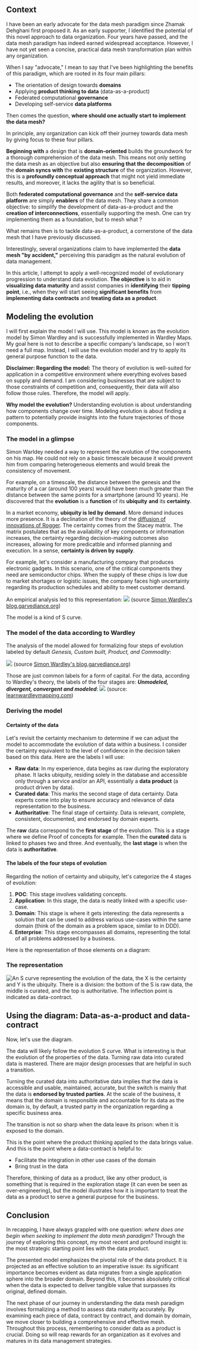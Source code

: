 ## Context

I have been an early advocate for the data mesh paradigm since Zhamak Dehghani first proposed it.
As an early supporter, I identified the potential of this novel approach to data organization.
Four years have passed, and the data mesh paradigm has indeed earned widespread acceptance.
However, I have not yet seen a concise, practical data mesh transformation plan within any organization.

When I say "advocate," I mean to say that I've been highlighting the benefits of this paradigm, which are rooted in its four main pillars:

- The orientation of design towards **domains**
- Applying **product thinking to data** (data-as-a-product)
- Federated computational **governance**
- Developing self-service **data platforms**

Then comes the question, **where should one actually start to implement the data mesh?**

In principle, any organization can kick off their journey towards data mesh by giving focus to these four pillars.

**Beginning with** a design that is **domain-oriented** builds the groundwork for a thorough comprehension of the data mesh.
This means not only setting the data mesh as an objective but also **ensuring that the decomposition** of the **domain syncs with** the **existing structure** of the organization.
However, this is a **profoundly conceptual approach** that might not yield immediate results, and moreover, it lacks the agility that is so beneficial.

Both **federated computational governance** and the **self-service data platform** are simply **enablers** of the data mesh.
They share a common objective: to simplify the development of data-as-a-product and the **creation of interconnections**, essentially supporting the mesh.
One can try implementing them as a foundation, but to mesh what ?

What remains then is to tackle data-as-a-product, a cornerstone of the data mesh that I have previously discussed.

Interestingly, several organizations claim to have implemented the **data mesh "by accident,"** perceiving this paradigm as the natural evolution of data management.

In this article, I attempt to apply a well-recognized model of evolutionary progression to understand data evolution.
**The objective** is to aid in **visualizing data maturity** and assist companies in **identifying** their **tipping point**,
i.e., when they will start seeing **significant benefits** from **implementing data contracts** and **treating data as a product**.

## Modeling the evolution

I will first explain the model I will use.
This model is known as the evolution model by Simon Wardley and is successfully implemented in Wardley Maps.
My goal here is not to describe a specific company's landscape, so I won't need a full map.
Instead, I will use the evolution model and try to apply its general purpose function to the data.

**Disclaimer: Regarding the model:**
The theory of evolution is well-suited for application in a competitive environment where everything evolves based on supply and demand. I am considering businesses that are subject to those constraints of competition and, consequently, their data will also follow those rules. Therefore, the model will apply.

**Why model the evolution?** Understanding evolution is about understanding how components change over time. Modeling evolution is about finding a pattern to potentially provide insights into the future trajectories of those components.

### The model in a glimpse

Simon Warldey needed a way to represent the evolution of the components on his map.
He could not rely on a basic timescale because it would prevent him from comparing heterogeneous elements and would break the consistency of movement.

For example, on a timescale, the distance between the genesis and the maturity of a car (around 100 years) would have been much greater than the distance between the same points for a smartphone (around 10 years).
He discovered that the **evolution** is a **function** of its **ubiquity** **and** its **certainty**.

In a market economy, **ubiquity is led by demand**. More demand induces more presence. It is a declination of the theory of the [diffusion of innovations of Rogger](https://en.wikipedia.org/wiki/Diffusion_of_innovations).
The certainty comes from the Stacey matrix. The matrix postulates that as the availability of key compoents or information increases, the certainty regarding decision-making outcomes also increases, allowing for more predicatble and informed planning and execution.
In a sense, **certainty is driven by supply**.

For example, let's consider a manufacturing company that produces electronic gadgets. In this scenario, one of the critical components they need are semiconductor chips. When the supply of these chips is low due to market shortages or logistic issues, the company faces high uncertainty regarding its production schedules and ability to meet customer demand.

An empirical analysis led to this representation:
![](https://blogger.googleusercontent.com/img/b/R29vZ2xl/AVvXsEgatdAD8t3Jp7BEjlcpxMwwUMGPbmu-zs9kwEX4KlVqZ31VwHzShmyAr1ZE0zC4YWUnTXWncgIVFPr6_-CQhKn8FO2He4qs-KGd5CrlLcW7S-ZzNxUZLAQqDQE-Vqe11g8Rt7eOaA/s1600/Screen+Shot+2014-03-15+at+18.48.03.png)
(source [Simon Wardley's blog.garvediance.org](https://blog.gardeviance.org/2014/03/on-mapping-and-evolution-axis.html))

The model is a kind of S curve.

### The model of the data according to Wardley

The analysis of the model allowed for formalizing four steps of evolution labeled by default _Genesis, Custom built, Product, and Commodity_:

![](https://blogger.googleusercontent.com/img/b/R29vZ2xl/AVvXsEjMFN3o1ujMDfd4y78hHCRFmPSTf9BP5C_Ej1jtEyZrmNC21aBw-18gAbVk88nKHdVa3gd_-D3z3pKKfO4Wa6XsIa1BuTkeiazqGLdu8vlUPsSaXeDgbkbvrMy3CSHlUiqk5ol1ig/s1600/Screen+Shot+2014-01-09+at+13.26.48.png)
(source [Simon Wardley's blog.garvediance.org](https://blog.gardeviance.org/2014/03/on-mapping-and-evolution-axis.html))

Those are just common labels for a form of capital. For the data, according to Wardley's theory, the labels of the four stages are: **_Unmodeled, divergent, convergent and modeled_**:
![](https://i0.wp.com/learnwardleymapping.com/wp-content/uploads/2020/01/20200122_124314.jpg?resize=1080%2C466&ssl=1)
(source: [learnwardleymapping.com](https://learnwardleymapping.com/2020/01/22/visualizing-the-interaction-of-evolution-and-data-measurement/))

### Deriving the model

#### Certainty of the data

Let's revisit the certainty mechanism to determine if we can adjust the model to accommodate the evolution of data within a business. I consider the certainty equivalent to the level of confidence in the decision taken based on this data. Here are the labels I will use:

- **Raw data**: In my experience, data begins as raw during the exploratory phase. It lacks ubiquity, residing solely in the database and accessible only through a service and/or an API, essentially a **data product** (a product driven by data).
- **Curated data**: This marks the second stage of data certainty. Data experts come into play to ensure accuracy and relevance of data representation to the business.
- **Authoritative**: The final stage of certainty. Data is relevant, complete, consistent, documented, and endorsed by domain experts.

The **raw** data correspond to the **first stage** of the evolution. This is a stage where we define Proof of concepts for example. Then the **curated** data is linked to phases two and three. And eventually, the **last stage** is when the data is **authoritative**.

#### The labels of the four steps of evolution

Regarding the notion of certainty and ubiquity, let's categorize the 4 stages of evolution:

1. **POC**: This stage involves validating concepts.
2. **Application**: In this stage, the data is neatly linked with a specific use-case.
3. **Domain**: This stage is where it gets interesting: the data represents a solution that can be used to address various use-cases within the same domain (think of the domain as a problem space, similar to in DDD).
4. **Enterprise**: This stage encompasses all domains, representing the total of all problems addressed by a business.

Here is the representation of those elements on a diagram:

### The representation

![An S curve representing the evolution of the data, the X is the certainty and Y is the ubiquity. There is a division: the bottom of the S is raw data, the middle is curated, and the top is authoritative. The inflection point is indicated as data-contract.](/assets/data_certitude.svg)

## Using the diagram: Data-as-a-product and data-contract

Now, let's use the diagram.

The data will likely follow the evolution S curve. What is interesting is that the evolution of the properties of the data.
Turning raw data into curated data is mastered. There are major design processes that are helpful in such a transition.

Turning the curated data into authoritative data implies that the data is accessible and usable, maintained, accurate, but the switch is mainly that the data is **endorsed by trusted parties**.
At the scale of the business, it means that the domain is responsible and accountable for its data as the domain is, by default, a trusted party in the organization regarding a specific business area.

The transition is not so sharp when the data leave its prison: when it is exposed to the domain.

This is the point where the product thinking applied to the data brings value. And this is the point where a data-contract is helpful to:

- Facilitate the integration in other use cases of the domain
- Bring trust in the data

Therefore, thinking of data as a product, like any other product, is something that is required in the exploration stage (it can even be seen as over-engineering), but the model illustrates how it is important to treat the data as a product to serve a general purpose for the business.

## Conclusion

In recapping, I have always grappled with one question: _where does one begin when seeking to implement the data mesh paradigm?_
Through the journey of exploring this concept, my most recent and profound insight is: the most strategic starting point lies with the data product.

The presented model emphasizes the pivotal role of the data product. It is projected as an effective solution to an imperative issue: its significant importance becomes evident as data migrates from a single application sphere into the broader domain.
Beyond this, it becomes absolutely critical when the data is expected to deliver tangible value that surpasses its original, defined domain.

The next phase of our journey in understanding the data mesh paradigm involves formalizing a method to assess data maturity accurately.
By examining each piece of data, contract by contract, and domain by domain, we move closer to building a comprehensive and effective mesh.
Throughout this process, remembering to consider data as a product is crucial. Doing so will reap rewards for an organization as it evolves and matures in its data management strategies.
